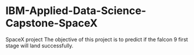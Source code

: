 # IBM-Applied-Data-Science-Capstone-SpaceX
SpaceX project
The objective of this project is to predict if the falcon 9 first stage will land successfully.
